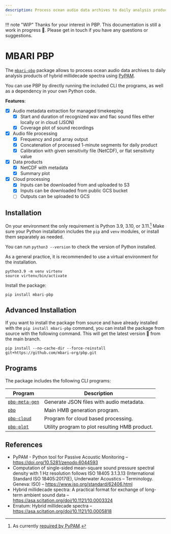 ```yaml
---
description: Process ocean audio data archives to daily analysis products of hybrid millidecade spectra using PyPAM.
---
```


!!! note "WIP"
    Thanks for your interest in PBP. This documentation is still a work in progress :construction:.
    Please get in touch if you have any questions or suggestions.

# MBARI PBP

The [`mbari-pbp`](https://pypi.org/project/mbari-pbp/) package allows to
process ocean audio data archives to daily analysis products of hybrid millidecade spectra using
[PyPAM](https://github.com/lifewatch/pypam/).

You can use PBP by directly running the included CLI the programs,
as well as a dependency in your own Python code.

**Features**:
  
- [x] Audio metadata extraction for managed timekeeping 
    - [x] Start and duration of recognized wav and flac sound files either locally or in cloud (JSON)
    - [x] Coverage plot of sound recordings
- [x] Audio file processing
    - [x] Frequency and psd array output
    - [x] Concatenation of processed 1-minute segments for daily product
    - [x] Calibration with given sensitivity file (NetCDF), or flat sensitivity value
- [x] Data products
    - [x] NetCDF with metadata
    - [x] Summary plot
- [x] Cloud processing
    - [x] Inputs can be downloaded from and uploaded to S3
    - [x] Inputs can be downloaded from public GCS bucket
    - [ ] Outputs can be uploaded to GCS

## Installation

On your environment the only requirement is Python 3.9, 3.10, or 3.11.[^1]
Make sure your Python installation includes the `pip` and `venv` modules,
or install them separately as needed.

You can run `python3 --version` to check the version of Python installed.

[^1]: As currently [required by PyPAM](https://github.com/lifewatch/pypam/blob/29e82f0c5c6ce43b457d76963cb9d82392740654/pyproject.toml#L16).

As a general practice, it is recommended to use a virtual environment for the installation.
```shell
python3.9 -m venv virtenv
source virtenv/bin/activate
```

Install the package:
```shell
pip install mbari-pbp
```

## Advanced Installation

If you want to install the package from source and have already installed with the `pip install mbari-pbp` command,
you can install the package from source with the following command. This will get the latest version :construction: from the main branch.

```shell
pip install --no-cache-dir --force-reinstall  git+https://github.com/mbari-org/pbp.git
```

## Programs

The package includes the following CLI programs:

| Program                         | Description                                    |
|---------------------------------|------------------------------------------------|
| [`pbp-meta-gen`](pbp-meta-gen/) | Generate JSON files with audio metadata.       |
| [`pbp`](pbp/)                   | Main HMB generation program.                   |
| [`pbp-cloud`](pbp-cloud/)       | Program for cloud based processing.            |
| [`pbp-plot`](pbp-plot/)         | Utility program to plot resulting HMB product. |

 
## References

- PyPAM - Python tool for Passive Acoustic Monitoring –
  <https://doi.org/10.5281/zenodo.6044593>
- Computation of single-sided mean-square sound pressure spectral density with 1 Hz resolution follows
  ISO 18405 3.1.3.13 (International Standard ISO 18405:2017(E), Underwater Acoustics – Terminology. Geneva: ISO)
  – https://www.iso.org/standard/62406.html
- Hybrid millidecade spectra: A practical format for exchange of long-term ambient sound data –
  <https://asa.scitation.org/doi/10.1121/10.0003324>
- Erratum: Hybrid millidecade spectra –
  <https://asa.scitation.org/doi/10.1121/10.0005818>

